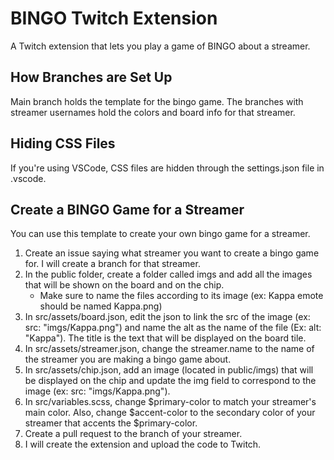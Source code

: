 # BINGO Twitch Extension

A Twitch extension that lets you play a game of BINGO about a streamer.

## How Branches are Set Up

Main branch holds the template for the bingo game. The branches with streamer usernames hold the colors and board info for that streamer.

## Hiding CSS Files

If you're using VSCode, CSS files are hidden through the settings.json file in .vscode.

## Create a BINGO Game for a Streamer
You can use this template to create your own bingo game for a streamer.

1. Create an issue saying what streamer you want to create a bingo game for. I will create a branch for that streamer.
2. In the public folder, create a folder called imgs and add all the images that will be shown on the board and on the chip.
    - Make sure to name the files according to its image (ex: Kappa emote should be named Kappa.png)
3. In src/assets/board.json, edit the json to link the src of the image (ex: src: "imgs/Kappa.png") and name the alt as the name of the file (Ex: alt: "Kappa"). The title is the text that will be displayed on the board tile.
4. In src/assets/streamer.json, change the streamer.name to the name of the streamer you are making a bingo game about.
5. In src/assets/chip.json, add an image (located in public/imgs) that will be displayed on the chip and update the img field to correspond to the image (ex: src: "imgs/Kappa.png").
6. In src/variables.scss, change $primary-color to match your streamer's main color. Also, change $accent-color to the secondary color of your streamer that accents the $primary-color.
7. Create a pull request to the branch of your streamer.
8. I will create the extension and upload the code to Twitch.
